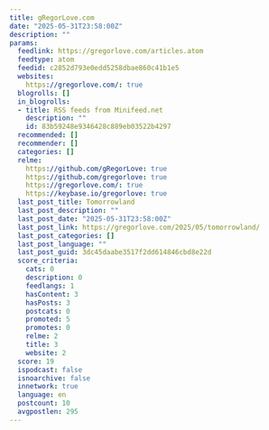 ```yaml
---
title: gRegorLove.com
date: "2025-05-31T23:58:00Z"
description: ""
params:
  feedlink: https://gregorlove.com/articles.atom
  feedtype: atom
  feedid: c2852d793e0edd5258dbae860c41b1e5
  websites:
    https://gregorlove.com/: true
  blogrolls: []
  in_blogrolls:
  - title: RSS feeds from Minifeed.net
    description: ""
    id: 83b59248e9346428c889eb03522b4297
  recommended: []
  recommender: []
  categories: []
  relme:
    https://github.com/gRegorLove: true
    https://github.com/gregorlove: true
    https://gregorlove.com/: true
    https://keybase.io/gregorlove: true
  last_post_title: Tomorrowland
  last_post_description: ""
  last_post_date: "2025-05-31T23:58:00Z"
  last_post_link: https://gregorlove.com/2025/05/tomorrowland/
  last_post_categories: []
  last_post_language: ""
  last_post_guid: 3dc45daabe3517f2dd614846cbd8e22d
  score_criteria:
    cats: 0
    description: 0
    feedlangs: 1
    hasContent: 3
    hasPosts: 3
    postcats: 0
    promoted: 5
    promotes: 0
    relme: 2
    title: 3
    website: 2
  score: 19
  ispodcast: false
  isnoarchive: false
  innetwork: true
  language: en
  postcount: 10
  avgpostlen: 295
---
```

